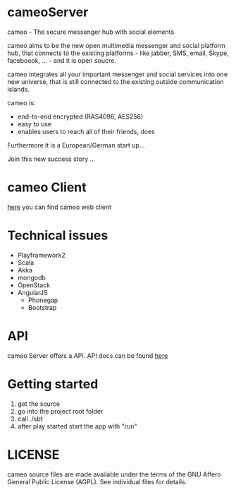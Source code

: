 cameoServer
================

cameo - The secure messenger hub with social elements

cameo aims to be the new open multimedia messenger and social platform hub, that connects to the existing platforms - like jabber, SMS, email, Skype, faceboook, … -  and it is open soucre.

cameo integrates all your important messenger and social services into one new universe, that is still connected to the existing outside communication islands.

cameo is:

* end-to-end encrypted (RAS4096, AES256)
* easy to use
* enables users to reach all of their friends, does

Furthermore it is a European/German start up…

Join this new success story …

cameo Client
================

[here](https://github.com/memoConnect/cameoJSClient) you can find cameo web client

Technical issues
================

* Playframework2
* Scala
* Akka
* mongodb
* OpenStack
* AngularJS
    * Phonegap
    * Bootstrap

API
===

cameo Server offers a API. API docs can be found [here](http://docs.cameo.apiary.io/)

Getting started
================

1. get the source
1. go into the project root folder
1. call ./sbt
1. after play started start the app with "run"

LICENSE
================

cameo source files are made available under the terms of the GNU Affero General Public License (AGPL). See individual files for details.
